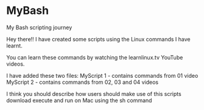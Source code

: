 # MyBash
My Bash scripting journey

Hey there!! I have created some scripts using the Linux commands I have learnt.

You can learn these commands by watching the learnlinux.tv YouTube videos.

I have added these two files:
MyScript 1 - contains commands from 01 video
MyScript 2 - contains commands from 02, 03 and 04 videos

I think you should describe how users should make use of this scripts
download
execute
and run on Mac using the sh command
